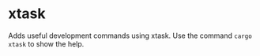 xtask
===

Adds useful development commands using xtask. Use the command `cargo xtask` to show the help.
